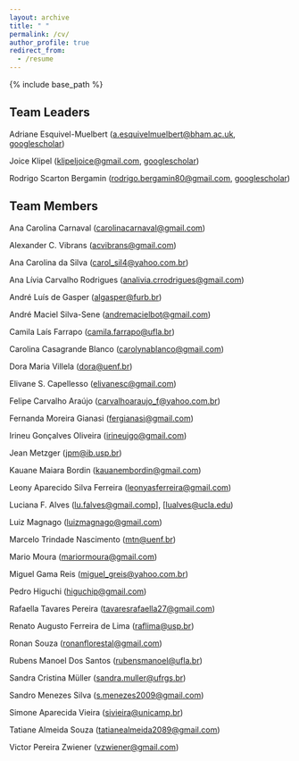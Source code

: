 ```yaml
---
layout: archive
title: " "
permalink: /cv/
author_profile: true
redirect_from:
  - /resume
---
```


{% include base_path %}

## Team Leaders
 
 Adriane Esquivel-Muelbert ([a.esquivelmuelbert@bham.ac.uk](mailto:a.esquivelmuelbert@bham.ac.uk), [googlescholar](https://scholar.google.com/citations?user=d6XOOK0AAAAJ&hl=en))

 Joice Klipel ([klipeljoice@gmail.com](mailto:klipeljoice@gmail.com), [googlescholar](https://scholar.google.com/citations?user=oG4eV9MAAAAJ&hl=pt-BR))

 Rodrigo Scarton Bergamin ([rodrigo.bergamin80@gmail.com](mailto:rodrigo.bergamin80@gmail.com), [googlescholar](https://scholar.google.com.br/citations?user=uAoCb5gAAAAJ&hl=pt-PT))


## Team Members
 
 Ana Carolina Carnaval ([carolinacarnaval@gmail.com](mailto:carolinacarnaval@gmail.com))

 Alexander C. Vibrans ([acvibrans@gmail.com](mailto:acvibrans@gmail.com))

 Ana Carolina da Silva ([carol_sil4@yahoo.com.br](mailto:carol_sil4@yahoo.com.br))

 Ana Lívia Carvalho Rodrigues ([analivia.crrodrigues@gmail.com](mailto:analivia.crrodrigues@gmail.com))

 André Luís de Gasper ([algasper@furb.br](mailto:algasper@furb.br))

 André Maciel Silva-Sene ([andremacielbot@gmail.com](mailto:andremacielbot@gmail.com))

 Camila Laís Farrapo ([camila.farrapo@ufla.br](mailto:camila.farrapo@ufla.br))

 Carolina Casagrande Blanco ([carolynablanco@gmail.com](mailto:carolynablanco@gmail.com))

 Dora Maria Villela ([dora@uenf.br](mailto:dora@uenf.br))

 Elivane S. Capellesso ([elivanesc@gmail.com](mailto:elivanesc@gmail.com))

 Felipe Carvalho Araújo ([carvalhoaraujo_f@yahoo.com.br](mailto:carvalhoaraujo_f@yahoo.com.br))

 Fernanda Moreira Gianasi ([fergianasi@gmail.com](mailto:fergianasi@gmail.com))

 Irineu Gonçalves Oliveira ([irineujgo@gmail.com](mailto:irineujgo@gmail.com))

 Jean Metzger ([jpm@ib.usp.br](mailto:jpm@ib.usp.br))

 Kauane Maiara Bordin ([kauanembordin@gmail.com](mailto:kauanembordin@gmail.com))

 Leony Aparecido Silva Ferreira ([leonyasferreira@gmail.com](mailto:leonyasferreira@gmail.com))

 Luciana F. Alves ([lu.falves@gmail.comp](mailto:lu.falves@gmail.comp)], [[lualves@ucla.edu](mailto:lualves@ucla.edu))

 Luiz Magnago ([luizmagnago@gmail.com](mailto:luizmagnago@gmail.com))

 Marcelo Trindade Nascimento ([mtn@uenf.br](mailto:mtn@uenf.br))

 Mario Moura ([mariormoura@gmail.com](mailto:mariormoura@gmail.com))

 Miguel Gama Reis ([miguel_greis@yahoo.com.br](mailto:miguel_greis@yahoo.com.br))

 Pedro Higuchi ([higuchip@gmail.com](mailto:higuchip@gmail.com))

 Rafaella Tavares Pereira ([tavaresrafaella27@gmail.com](mailto:tavaresrafaella27@gmail.com))

 Renato Augusto Ferreira de Lima ([raflima@usp.br](mailto:raflima@usp.br))

 Ronan Souza ([ronanflorestal@gmail.com](mailto:ronanflorestal@gmail.com))

 Rubens Manoel Dos Santos ([rubensmanoel@ufla.br](mailto:rubensmanoel@ufla.br))

 Sandra Cristina Müller ([sandra.muller@ufrgs.br](mailto:sandra.muller@ufrgs.br))

 Sandro Menezes Silva ([s.menezes2009@gmail.com](mailto:s.menezes2009@gmail.com))

 Simone Aparecida Vieira ([sivieira@unicamp.br](mailto:sivieira@unicamp.br))

 Tatiane Almeida Souza ([tatianealmeida2089@gmail.com](mailto:tatianealmeida2089@gmail.com))

 Victor Pereira Zwiener ([vzwiener@gmail.com](mailto:vzwiener@gmail.com))




